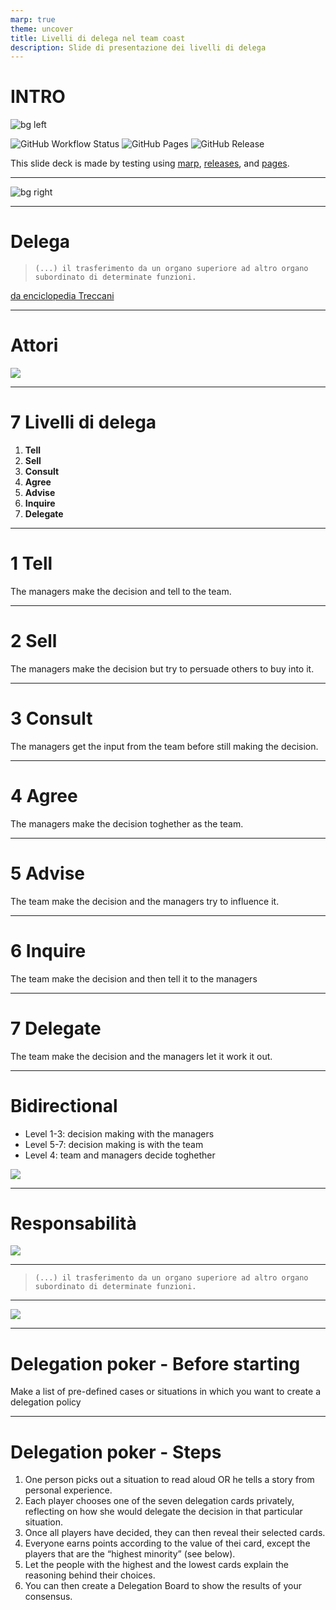 ```yaml
---
marp: true
theme: uncover
title: Livelli di delega nel team coast
description: Slide di presentazione dei livelli di delega
---
```


# INTRO

![bg left](https://miro.medium.com/max/8000/1*0bG7KfkJT0pNWrcSZJMclA.jpeg)

![GitHub Workflow Status](https://img.shields.io/github/workflow/status/ddepaoli3/md-slides-template/markdown%20slides/master?style=for-the-badge&logo=github) ![GitHub Pages](https://img.shields.io/static/v1?style=for-the-badge&label=pages&message=online&color=success&logo=github) ![GitHub Release](https://img.shields.io/github/v/release/ddepaoli3/md-slides-template?style=for-the-badge&logo=github)

This slide deck is made by testing using [marp](https://marp.app), [releases](https://github.com/ddepaoli3/md-slides-template/releases), and [pages](https://github.com/ddepaoli3/md-slides-template/deployments).


---

![bg right](https://it.jarofquotes.com/citazioni/54566.jpg)

---

# Delega

> `(...) il trasferimento da un organo superiore ad altro organo subordinato di determinate funzioni.`

[da enciclopedia Treccani](http://www.treccani.it/vocabolario/delega/)

---
# Attori
![](https://www.risorseumane-hr.it/wp-content/uploads/2019/01/concetto-autorita%CC%80.jpg)

---
# 7 Livelli di delega

1. __Tell__
2. __Sell__
3. __Consult__
4. __Agree__
5. __Advise__
6. __Inquire__
7. __Delegate__

---
# 1 Tell
The managers make the decision and tell to the team.
 
---
# 2 Sell
The managers make the decision but try to persuade others to buy into it.
 
---
# 3 Consult
The managers get the input from the team before still making the decision.
 
---
# 4 Agree
The managers make the decision toghether as the team.
 
---
# 5 Advise
The team make the decision and the managers try to influence it.
 
---
# 6 Inquire
The team make the decision and then tell it to the managers
 
---
# 7 Delegate
The team make the decision and the managers let it work it out.
 
---
# Bidirectional

* Level 1-3: decision making with the managers 
* Level 5-7: decision making is with the team 
* Level 4: team and managers decide toghether

![](https://vividbreeze.com/wp-content/uploads/2017/08/delegationPoker.png)

---
# Responsabilità
![](https://www.staynerd.com/wp-content/uploads/3833081-6535156727-quote.jpg)

---

> `(...) il trasferimento da un organo superiore ad altro organo subordinato di determinate funzioni.`

---
![](https://1qjpt15fhlq3xjfpm2utibj1-wpengine.netdna-ssl.com/wp-content/uploads/2019/02/delegation-poker-cards-4.jpg)

---
# Delegation poker - Before starting
Make a list of pre-defined cases or situations in which you want to create a delegation policy

---
# Delegation poker - Steps
1. One person picks out a situation to read aloud OR he tells a story from personal experience.
2. Each player chooses one of the seven delegation cards privately, reflecting on how she would delegate the decision in that particular situation.
3. Once all players have decided, they can then reveal their selected cards.
4. Everyone earns points according to the value of thei card, except the players that are the “highest minority” (see below).
5. Let the people with the highest and the lowest cards explain the reasoning behind their choices.
6. You can then create a Delegation Board to show the results of your consensus.